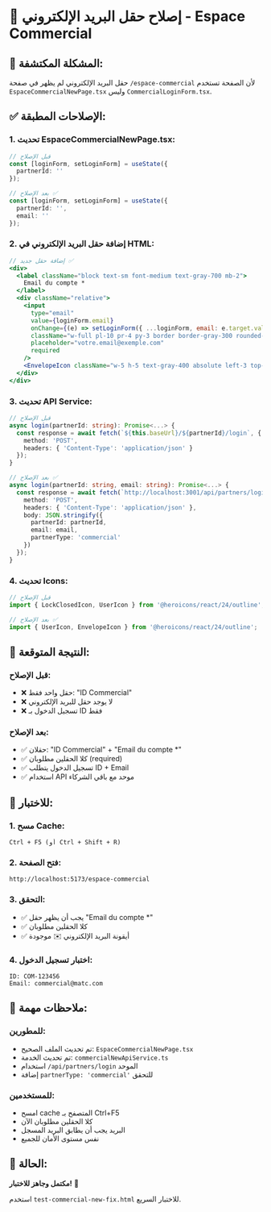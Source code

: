 # 🔧 إصلاح حقل البريد الإلكتروني - Espace Commercial

## 🚨 المشكلة المكتشفة:
حقل البريد الإلكتروني لم يظهر في صفحة `/espace-commercial` لأن الصفحة تستخدم `EspaceCommercialNewPage.tsx` وليس `CommercialLoginForm.tsx`.

## ✅ الإصلاحات المطبقة:

### **1. تحديث EspaceCommercialNewPage.tsx:**
```typescript
// قبل الإصلاح
const [loginForm, setLoginForm] = useState({
  partnerId: ''
});

// بعد الإصلاح ✅
const [loginForm, setLoginForm] = useState({
  partnerId: '',
  email: ''
});
```

### **2. إضافة حقل البريد الإلكتروني في HTML:**
```jsx
// إضافة حقل جديد ✅
<div>
  <label className="block text-sm font-medium text-gray-700 mb-2">
    Email du compte *
  </label>
  <div className="relative">
    <input
      type="email"
      value={loginForm.email}
      onChange={(e) => setLoginForm({ ...loginForm, email: e.target.value })}
      className="w-full pl-10 pr-4 py-3 border border-gray-300 rounded-lg focus:ring-2 focus:ring-blue-500 focus:border-transparent"
      placeholder="votre.email@exemple.com"
      required
    />
    <EnvelopeIcon className="w-5 h-5 text-gray-400 absolute left-3 top-4" />
  </div>
</div>
```

### **3. تحديث API Service:**
```typescript
// قبل الإصلاح
async login(partnerId: string): Promise<...> {
  const response = await fetch(`${this.baseUrl}/${partnerId}/login`, {
    method: 'POST',
    headers: { 'Content-Type': 'application/json' }
  });
}

// بعد الإصلاح ✅
async login(partnerId: string, email: string): Promise<...> {
  const response = await fetch(`http://localhost:3001/api/partners/login`, {
    method: 'POST',
    headers: { 'Content-Type': 'application/json' },
    body: JSON.stringify({
      partnerId: partnerId,
      email: email,
      partnerType: 'commercial'
    })
  });
}
```

### **4. تحديث Icons:**
```typescript
// قبل الإصلاح
import { LockClosedIcon, UserIcon } from '@heroicons/react/24/outline';

// بعد الإصلاح ✅
import { UserIcon, EnvelopeIcon } from '@heroicons/react/24/outline';
```

## 🎯 النتيجة المتوقعة:

### **قبل الإصلاح:**
- ❌ حقل واحد فقط: "ID Commercial"
- ❌ لا يوجد حقل للبريد الإلكتروني
- ❌ تسجيل الدخول بـ ID فقط

### **بعد الإصلاح:**
- ✅ حقلان: "ID Commercial" + "Email du compte *"
- ✅ كلا الحقلين مطلوبان (required)
- ✅ تسجيل الدخول يتطلب ID + Email
- ✅ استخدام API موحد مع باقي الشركاء

## 🧪 للاختبار:

### **1. مسح Cache:**
```
Ctrl + F5 (أو Ctrl + Shift + R)
```

### **2. فتح الصفحة:**
```
http://localhost:5173/espace-commercial
```

### **3. التحقق:**
- ✅ يجب أن يظهر حقل "Email du compte *"
- ✅ كلا الحقلين مطلوبان
- ✅ أيقونة البريد الإلكتروني ✉️ موجودة

### **4. اختبار تسجيل الدخول:**
```
ID: COM-123456
Email: commercial@matc.com
```

## 📝 ملاحظات مهمة:

### **للمطورين:**
- تم تحديث الملف الصحيح: `EspaceCommercialNewPage.tsx`
- تم تحديث الخدمة: `commercialNewApiService.ts`
- استخدام `/api/partners/login` الموحد
- إضافة `partnerType: 'commercial'` للتحقق

### **للمستخدمين:**
- امسح cache المتصفح بـ Ctrl+F5
- كلا الحقلين مطلوبان الآن
- البريد يجب أن يطابق البريد المسجل
- نفس مستوى الأمان للجميع

## 🎉 الحالة:
**مكتمل وجاهز للاختبار!** 🚀

استخدم `test-commercial-new-fix.html` للاختبار السريع.
